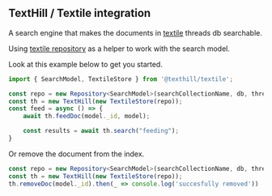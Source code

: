 ## TextHill / Textile integration

A search engine that makes the documents in [textile](https://textile.io) threads db searchable.

Using [textile repository](https://github.com/jorishermans/textile-repository) as a helper to work with the search model. 

Look at this example below to get you started.
```typescript
import { SearchModel, TextileStore } from '@texthill/textile';

const repo = new Repository<SearchModel>(searchCollectionName, db, threadId);
const th = new TextHill(new TextileStore(repo));
const feed = async () => {
    await th.feedDoc(model._id, model);

    const results = await th.search("feeding"); 
}
```

Or remove the document from the index. 
```typescript
const repo = new Repository<SearchModel>(searchCollectionName, db, threadId);
const th = new TextHill(new TextileStore(repo));
th.removeDoc(model._id).then(_ => console.log('succesfully removed'))
```